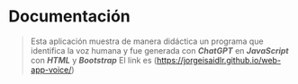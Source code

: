 # Documentación

> Esta aplicación muestra de manera didáctica un programa que identifica la voz humana y fue generada con ***ChatGPT*** en ***JavaScript*** con ***HTML*** y ***Bootstrap***
> El link es (https://jorgeisaidlr.github.io/web-app-voice/)
